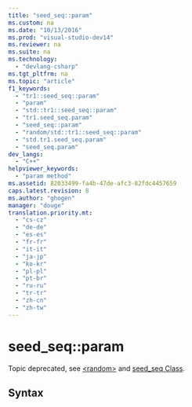 ```yaml
---
title: "seed_seq::param"
ms.custom: na
ms.date: "10/13/2016"
ms.prod: "visual-studio-dev14"
ms.reviewer: na
ms.suite: na
ms.technology: 
  - "devlang-csharp"
ms.tgt_pltfrm: na
ms.topic: "article"
f1_keywords: 
  - "tr1::seed_seq::param"
  - "param"
  - "std::tr1::seed_seq::param"
  - "tr1.seed_seq.param"
  - "seed_seq::param"
  - "random/std::tr1::seed_seq::param"
  - "std.tr1.seed_seq.param"
  - "seed_seq.param"
dev_langs: 
  - "C++"
helpviewer_keywords: 
  - "param method"
ms.assetid: 82033499-fa4b-47de-afc3-82fdc4457659
caps.latest.revision: 8
ms.author: "ghogen"
manager: "douge"
translation.priority.mt: 
  - "cs-cz"
  - "de-de"
  - "es-es"
  - "fr-fr"
  - "it-it"
  - "ja-jp"
  - "ko-kr"
  - "pl-pl"
  - "pt-br"
  - "ru-ru"
  - "tr-tr"
  - "zh-cn"
  - "zh-tw"
---
```

# seed_seq::param
Topic deprecated, see [\<random>](../Topic/%3Crandom%3E.md) and [seed_seq Class](../Topic/seed_seq%20Class.md).  
  
## Syntax